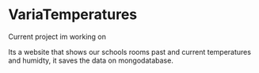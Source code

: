 # VariaTemperatures
 
 Current project im working on
 
 Its a website that shows our schools rooms past and current temperatures and humidty, it saves the data on mongodatabase.
